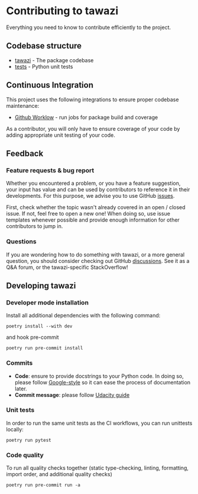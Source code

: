 # Contributing to tawazi

Everything you need to know to contribute efficiently to the project.



## Codebase structure

- [tawazi](https://github.com/mindee/tawazi/tree/master/tawazi) - The package codebase
- [tests](https://github.com/mindee/tawazi/tree/master/tests) - Python unit tests


## Continuous Integration

This project uses the following integrations to ensure proper codebase maintenance:

- [Github Worklow](https://help.github.com/en/actions/configuring-and-managing-workflows/configuring-a-workflow) - run jobs for package build and coverage

As a contributor, you will only have to ensure coverage of your code by adding appropriate unit testing of your code.



## Feedback

### Feature requests & bug report

Whether you encountered a problem, or you have a feature suggestion, your input has value and can be used by contributors to reference it in their developments. For this purpose, we advise you to use GitHub [issues](https://github.com/mindee/tawazi/issues).

First, check whether the topic wasn't already covered in an open / closed issue. If not, feel free to open a new one! When doing so, use issue templates whenever possible and provide enough information for other contributors to jump in.

### Questions

If you are wondering how to do something with tawazi, or a more general question, you should consider checking out GitHub [discussions](https://github.com/mindee/tawazi/discussions). See it as a Q&A forum, or the tawazi-specific StackOverflow!


## Developing tawazi

### Developer mode installation

Install all additional dependencies with the following command:

```shell
poetry install --with dev
```

and hook pre-commit

```shell
poetry run pre-commit install
```

### Commits

- **Code**: ensure to provide docstrings to your Python code. In doing so, please follow [Google-style](https://sphinxcontrib-napoleon.readthedocs.io/en/latest/example_google.html) so it can ease the process of documentation later.
- **Commit message**: please follow [Udacity guide](http://udacity.github.io/git-styleguide/)


### Unit tests

In order to run the same unit tests as the CI workflows, you can run unittests locally:

```shell
poetry run pytest
```

### Code quality

To run all quality checks together (static type-checking, linting, formatting, import order, and additional quality checks)

```shell
poetry run pre-commit run -a
```
